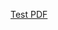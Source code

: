 <a href="//github.com/sunwellup/BiMohan.github.io/BiMohan_CV/CV_BiMohan.pdf" target="_blank">Test PDF</a>
